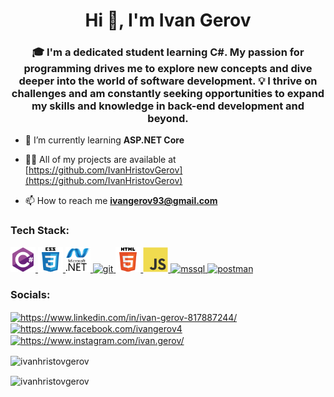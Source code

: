 <h1 align="center">Hi 👋, I'm Ivan Gerov</h1>
<h3 align="center">🎓 I'm a dedicated student learning C#. My passion for programming drives me to explore new concepts and dive deeper into the world of software development. 💡 I thrive on challenges and am constantly seeking opportunities to expand my skills and knowledge in back-end development and beyond.</h3>

- 🌱 I’m currently learning **ASP.NET Core**

- 👨‍💻 All of my projects are available at [https://github.com/IvanHristovGerov](https://github.com/IvanHristovGerov)

- 📫 How to reach me **ivangerov93@gmail.com**



<h3 align="left">Tech Stack:</h3>
<p align="left"> <a href="https://www.w3schools.com/cs/" target="_blank" rel="noreferrer"> <img src="https://raw.githubusercontent.com/devicons/devicon/master/icons/csharp/csharp-original.svg" alt="csharp" width="40" height="40"/> </a> <a href="https://www.w3schools.com/css/" target="_blank" rel="noreferrer"> <img src="https://raw.githubusercontent.com/devicons/devicon/master/icons/css3/css3-original-wordmark.svg" alt="css3" width="40" height="40"/> </a> <a href="https://dotnet.microsoft.com/" target="_blank" rel="noreferrer"> <img src="https://raw.githubusercontent.com/devicons/devicon/master/icons/dot-net/dot-net-original-wordmark.svg" alt="dotnet" width="40" height="40"/> </a> <a href="https://git-scm.com/" target="_blank" rel="noreferrer"> <img src="https://www.vectorlogo.zone/logos/git-scm/git-scm-icon.svg" alt="git" width="40" height="40"/> </a> <a href="https://www.w3.org/html/" target="_blank" rel="noreferrer"> <img src="https://raw.githubusercontent.com/devicons/devicon/master/icons/html5/html5-original-wordmark.svg" alt="html5" width="40" height="40"/> </a> <a href="https://developer.mozilla.org/en-US/docs/Web/JavaScript" target="_blank" rel="noreferrer"> <img src="https://raw.githubusercontent.com/devicons/devicon/master/icons/javascript/javascript-original.svg" alt="javascript" width="40" height="40"/> </a> <a href="https://www.microsoft.com/en-us/sql-server" target="_blank" rel="noreferrer"> <img src="https://www.svgrepo.com/show/303229/microsoft-sql-server-logo.svg" alt="mssql" width="40" height="40"/> </a> <a href="https://postman.com" target="_blank" rel="noreferrer"> <img src="https://www.vectorlogo.zone/logos/getpostman/getpostman-icon.svg" alt="postman" width="40" height="40"/> </a> </p>

<h3 align="left">Socials:</h3>
<p align="left">
<a href="https://linkedin.com/in/https://www.linkedin.com/in/ivan-gerov-817887244/" target="blank"><img align="center" src="https://raw.githubusercontent.com/rahuldkjain/github-profile-readme-generator/master/src/images/icons/Social/linked-in-alt.svg" alt="https://www.linkedin.com/in/ivan-gerov-817887244/" height="30" width="40" /></a>
<a href="https://fb.com/https://www.facebook.com/ivangerov4" target="blank"><img align="center" src="https://raw.githubusercontent.com/rahuldkjain/github-profile-readme-generator/master/src/images/icons/Social/facebook.svg" alt="https://www.facebook.com/ivangerov4" height="30" width="40" /></a>
<a href="https://instagram.com/https://www.instagram.com/ivan.gerov/" target="blank"><img align="center" src="https://raw.githubusercontent.com/rahuldkjain/github-profile-readme-generator/master/src/images/icons/Social/instagram.svg" alt="https://www.instagram.com/ivan.gerov/" height="30" width="40" /></a>
</p>

<p><img align="center" src="https://github-readme-stats.vercel.app/api/top-langs?username=ivanhristovgerov&show_icons=true&locale=en&layout=compact" alt="ivanhristovgerov" /></p>

<p><img align="center" src="https://github-readme-streak-stats.herokuapp.com/?user=ivanhristovgerov&" alt="ivanhristovgerov" /></p>
